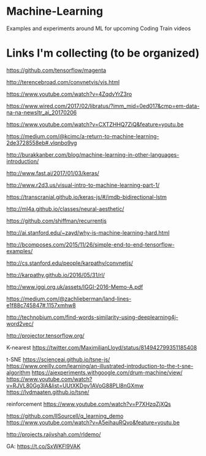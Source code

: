 # Machine-Learning
Examples and experiments around ML for upcoming Coding Train videos

# Links I'm collecting (to be organized)
https://github.com/tensorflow/magenta

http://terencebroad.com/convnetvis/vis.html

https://www.youtube.com/watch?v=4ZqdvYrZ3ro

https://www.wired.com/2017/02/libratus/?imm_mid=0ed017&cmp=em-data-na-na-newsltr_ai_20170206

https://www.youtube.com/watch?v=CXTZHHQ7ZiQ&feature=youtu.be

https://medium.com/@kcimc/a-return-to-machine-learning-2de3728558eb#.vlqnbo9yg

http://burakkanber.com/blog/machine-learning-in-other-languages-introduction/

http://www.fast.ai/2017/01/03/keras/

http://www.r2d3.us/visual-intro-to-machine-learning-part-1/

https://transcranial.github.io/keras-js/#/imdb-bidirectional-lstm

http://ml4a.github.io/classes/neural-aesthetic/

https://github.com/shiffman/recurrentjs

http://ai.stanford.edu/~zayd/why-is-machine-learning-hard.html

http://bcomposes.com/2015/11/26/simple-end-to-end-tensorflow-examples/

http://cs.stanford.edu/people/karpathy/convnetjs/

http://karpathy.github.io/2016/05/31/rl/

http://www.iggi.org.uk/assets/IGGI-2016-Memo-A.pdf

https://medium.com/@zachlieberman/land-lines-e1f88c745847#.1157xmhw8

http://technobium.com/find-words-similarity-using-deeplearning4j-word2vec/

http://projector.tensorflow.org/

K-nearest
https://twitter.com/MaximilianLloyd/status/814942799351185408



t-SNE
https://scienceai.github.io/tsne-js/
https://www.oreilly.com/learning/an-illustrated-introduction-to-the-t-sne-algorithm
https://aiexperiments.withgoogle.com/drum-machine/view/
https://www.youtube.com/watch?v=RJVL80Gg3lA&list=UUtXKDgv1AVoG88PLl8nGXmw
https://lvdmaaten.github.io/tsne/



reinforcement
https://www.youtube.com/watch?v=P7XHzqZjXQs

https://github.com/llSourcell/q_learning_demo
https://www.youtube.com/watch?v=A5eihauRQvo&feature=youtu.be

http://projects.rajivshah.com/rldemo/

GA:
https://t.co/SxWKFl9VAK




